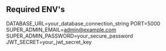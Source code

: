 ## Required ENV's

DATABASE_URL=your_database_connection_string
PORT=5000
SUPER_ADMIN_EMAIL=admin@example.com
SUPER_ADMIN_PASSWORD=your_secure_password
JWT_SECRET=your_jwt_secret_key

